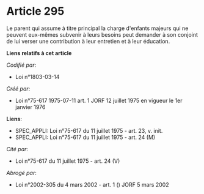 # Article 295

Le parent qui assume à titre principal la charge d'enfants majeurs qui ne peuvent eux-mêmes subvenir à leurs besoins peut
demander à son conjoint de lui verser une contribution à leur entretien et à leur éducation.

**Liens relatifs à cet article**

_Codifié par_:

  - Loi n°1803-03-14

_Créé par_:

  - Loi n°75-617 1975-07-11 art. 1 JORF 12 juillet 1975 en vigueur le 1er janvier 1976

**Liens**:

  - SPEC_APPLI: Loi n°75-617 du 11 juillet 1975 - art. 23, v. init.
  - SPEC_APPLI: Loi n°75-617 du 11 juillet 1975 - art. 24 (M)

_Cité par_:

  - Loi n°75-617 du 11 juillet 1975 - art. 24 (V)

_Abrogé par_:

  - Loi n°2002-305 du 4 mars 2002 - art. 1 () JORF 5 mars 2002
